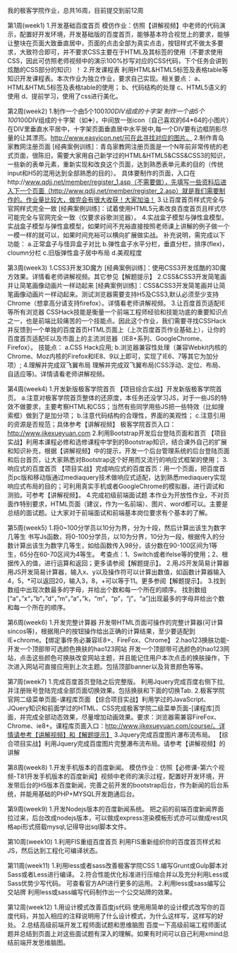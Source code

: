 我的极客学院作业，总共16周，目前提交到前12周

第1周(week1)
    1.开发基础百度首页
    模仿作业：仿照【讲解视频】中老师的代码演示，配置好开发环境，开发基础版的百度首页，能够基本符合视觉上的要求，能够让整块在页面大致垂直居中，页面的点击全部为真实点击，按钮样式不做太多要求，大致符合即可，并不要求CSS主要在于HTML及其标签的使用（不要求使用CSS，因此可仿照老师视频中的演示100%抄写对应的CSS代码，下个任务会讲到炫酷的CSS部分的知识）！
    2.开发课程表
    利用HTML&HTML5标签及表格table等知识开发课程表。本次作业为独立作业，要求自己实现。相关要点：
    a、HTML&HTML5标签及表格table的使用；
    b、代码结构的处理
    c、HTML5语义的使用
    d、提前学习，使用了css进行美化。

第2周(week2)
    1.制作一个由5个100*100DIV组成的十字架
    制作一个由5个100*100DIV组成的十字架（如➕），中间放一张icon（自己喜欢的64*64的小图片）在DIV里垂直水平居中，十字架页面垂直居中水平居中,每一个DIV要有边框阴影尽量的让其漂亮。http://www.easyicon.net/可在此寻找对应的图片。
    2.制作青岛家教网注册页面
    [经典案例训练]：青岛家教网注册页面是一个N年前非常传统的老式页面，很陈旧，需要大家用自己新学过的HTML&HTML5&CSS&CSS3的知识，一些新的表单元素，重新实现和改良这个页面，达到熟悉表单元素的目的（传统input和H5的混用达到全部熟悉的目的）。
    具体要制作的页面，入口在http://www.qdjj.net/member/register_1.asp（不需要做），先填写一些资料后进入下一个页面（http://www.qdjj.net/member/register_2.asp）就是我们需要制作的。作业量比较大，做完会有很大收获！大家加油！
    3.让百度首页样式完全与官网样式完全一致
    [经典案例训练]：试着使用HTML5元素改良百度首页且样式尽可能完全与官网完全一致（仅要求谷歌浏览器）。
    4.实战盒子模型与弹性盒模型。
    实战盒子模型与弹性盒模型，如果时间不充裕直接按照老师课上讲解的例子做一个一模一样的就可以，如果时间充裕可以横向扩展做实战。
    补充说明，需完成以下功能：
        a.正常盒子与怪异盒子对比
        b.弹性盒子水平分栏，垂直分栏，排序(flex)，cloumn分栏
        c.旧版弹性盒子居中布局
        d.美观程度

第3周(week3)
    1.CSS3开发3D魔方
    [经典案例训练]：使用CSS3开发炫酷的3D魔方效果。详情看老师讲解视频。其它参见【解题提示】
    2.CSS&CSS3开发简笔画并让简笔画像动画片一样动起来
    [经典案例训练]：CSS&CSS3开发简笔画并让简笔画像动画片一样动起来。测试浏览器需要支持H5及CSS3,默认必须至少支持Chrome（想拿高分请支持firefox）。详情看老师讲解视频。
    3.让百度首页适配IE等所有浏览器
    CSSHack技能是衡量一个前端工程师经验和技能功底的重要知识点之一，也是前端比较痛苦的一个技能点。因此这个作业，我们需要寻找CSSHack并反馈到一个单独的百度首页HTML页面上（上次百度首页作业基础上），让你的百度首页适配IE以及市面上的主流浏览器（IE8+系列、GoogleChrome、Firefox）。
    技能点：
        a.CSS Hack应用; 
        b.浏览器兼容性处理（兼容Webkit内核的Chrome、Moz内核的Firefox和IE8、9以上即可，实现了IE6、7等其它为加分项）;
    4.理解并完成双飞翼布局
    理解并完成双飞翼布局(CSS浮动、定位、布局、自适应等)。详情请看老师讲解视频。

第4周(week4)
    1.开发新版极客学院首页
    【项目综合实战】开发新版极客学院首页。
        a.注意对极客学院首页整体的还原度，本任务还没学习JS，对于一些JS的特效不做要求，主要考察HTML和CSS；当然有些同学用些JS把一些特效（比如搜索框）做到了是加分项；
        b.注意代码结构的合理性，界面的美观性；
        c.注意引用的资源是否规范；具体参考【讲解视频】
    极客学院首页入口：http://www.jikexueyuan.com
    2.利用Bootstrap开发后台登陆页面和首页
    【项目实战】利用本课程必修和选修课程中学到的Bootstrap知识，结合课外自己的扩展和知识补充，根据【讲解视频】中的提示，开发一个后台管理系统的后台登陆页面和后台首页，让大家熟悉对Bootstrap这个好用而又流行的响应式框架的使用；
    3.响应式的百度首页
    【项目实战】完成响应式的百度首页：用一个页面，把百度首页pc版和移动版通过mediaquery技术做响应式适配，达到熟悉mediaquery实现响应式布局的目的；可利用真实手机或者GoogleChrome的模拟器，进行调试和测验。可参考【讲解视频】。
    4.完成初级前端面试题
    本作业为开放性作业，不对页面作特别要求，HTML页面（建议，作为一名前端）、图片、word都可以。主要是总结的面试题。让大家对于前端面试和前端基本岗位要求有个基本的了解。

第5周(week5)
    1.将0~100分学员以10分为界，分为十段，然后计算出该生为数字几等生
    书写Js函数，将0-100分学员，以10为分界，10分为一段，根据传入的分数计算出该生为数字几等生，如给函数传入98分，该分数在90-100区间为1等生，65分在60-70区间为4等生。
    考查点：1、Switch或者ifelse等的使用；2、根据传入的值，进行运算和返回；更多请参阅【解题提示】。
    2.用JS开发简易计算器
    用JS开发简易计算器，输入x、y以及操作符可以计算出数值，如函数计算器输入4，5，*可以返回20，输入3，8，+可以等于11。更多参阅【解题提示】。
    3.找到数组中出现次数最多的字母，并给出个数和每一个所在的顺序。
    找到数组[“a“，”x“，”b“，”d“，”m“，”a“，”k，“m”，“p”，“j”，“a”]出现最多的字母并给出个数和每一个所在的顺序。

第6周(week6)
    1.开发完整计算器
    开发带HTML页面可操作的完整计算器(可计算sincos等)，根据用户的按钮操作给出正确的计算结果，至少要适配到IE+chrome。【绑定事件务必兼容IE8+、FireFox、Chrome】
    2.hao123换肤功能-开发一个顶部带可选颜色换肤的hao123网站
    开发一个顶部带可选颜色的hao123网站，点击这些颜色可换肤改变网站主题，并且能记住用户本次点击的换肤操作，下次进入网站可直接应用到上次主题。包括顶部banner以及背景颜色等等。

第7周(week7)
    1.完成百度首页登陆之后完整版。
    利用Jquery完成百度右侧下拉,并注册账号登陆完成全部页面切换效果。包括换肤和下面的切换Tab.
    2.极客学院官网二级菜单页面-课程库页面
    【综合项目实战】利用学过的JavaScript、JQuery知识和前面学过的HTML、CSS完成极客学院二级菜单页面-[课程库]页面，并完成全部动态效果，尽量增加动画效果。要求：浏览器需兼容FireFox、Chrome、ie8+。课程库页面入口：http://www.jikexueyuan.com/course/。详情请参考【讲解视频】和【解题提示】
    3.Jquery完成百度图片瀑布流布局。
    【综合项目实战】利用Jquery完成百度图片完整瀑布流布局。请参考【讲解视频】的讲解

第8周(week8)
    1.开发手机版本的百度新闻。
    模仿作业：仿照【必修课-第六个视频-T81开发手机版本的百度新闻】视频中老师的演示过程，配置好开发环境，开发带后台的H5版本百度新闻，完善之前开发的bootstrap后台，作为新闻的后台系统，并能用基础的PHP+MYSQL开发跑通后台。

第9周(week9)
    1.开发Nodejs版本的百度新闻系统。
    把之前的前端百度新闻界面拉过来，后台改成nodejs版本，可以做成express渲染模板形式亦可以做成rest风格api形式搭载mysql,记得导出sql脚本文件。

第10周(week10)
    1.利用FIS重组百度首页
    利用FIS重新组织你的百度首页样式和JS，然后达到工程化可编译状态。

第11周(week11)
    1.利用less或者sass改善极客学院CSS
    1.编写Grunt或Gulp脚本对Sass或者Less进行编译。
    2.符合性能优化标准进行压缩合并以及充分利用Less或Sass优势少写代码。
    可查看官方API进行更多的运用。
    2.利用less或sass编写公交站牌
    利用less或sass编写代码制作出一个公交站牌的效果。

第12周(week12)
    1.用设计模式改善百度js代码
    使用用简单的设计模式改写你的百度代码，并加入相应的注释说明用了什么设计模式，为什么这样写，这样写的好处。
    2.总结高级前端开发工程师面试题和思维脑图
    百度一下高级前端工程师面试题并总结到页面上对这些面试题有深入的理解。如果有时间可以自己利用xmind总结前端开发思维脑图。
